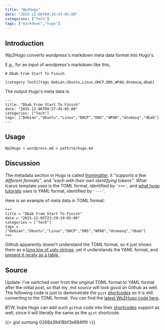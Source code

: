```yaml
---
title: "Wp2Hugo"
date: "2015-12-06T09:26:47-05:00"
categories: ["Tech"]
tags: ["markdown","hugo"]
---
```


## Introduction

Wp2Hugo converts wordpress's markdown meta data format into Hugo's.

<!--more-->

E.g., for an input of wordpress's markdown like this,

    # Dbab From Start To Finish

    [category Tech][tags Debian,Ubuntu,Linux,DHCP,DNS,WPAD,dnsmasq,dbab]

The output Hugo's meta data is:

	---
	title: "Dbab From Start To Finish"
	date: "2015-12-06T09:57:45-05:00"
	categories: ["Tech"]
	tags: ["Debian","Ubuntu","Linux","DHCP","DNS","WPAD","dnsmasq","dbab"]
	---

## Usage

    Wp2Hugo < wordpress.md > path/to/hugo.md

## Discussion

The metadata section in Hugo is called [frontmatter](https://gohugo.io/content/front-matter/).  it *"supports a few different formats"*, and *"each with their own identifying tokens"*. What Icarus template uses is the TOML format, identified by `'+++'`, and [what hugo tutorials](https://gohugo.io/tutorials/github-pages-blog/) uses is YAML format, identified by `'---'`. 

Here is an example of meta data in TOML format:

    +++
    title = "Dbab From Start To Finish"
    date = "2015-12-05T23:29:19-05:00"
    categories = ["Tech"]
    tags = ["Debian","Ubuntu","Linux","DHCP","DNS","WPAD","dnsmasq","dbab"]
    +++

Github apparently doesn't understand the TOML format, so it just shows them as a [long line of ugly strings](https://github.com/suntong/blogs/blob/a2b128fafed6b0b3062de9ee4405705c26425bd5/content/post/Wp2Hugo.md); yet it understands the YAML format, and [present it nicely as a table ](https://github.com/suntong/blogs/blob/master/content/post/Wp2Hugo.md).

## Source

Update: I've switched over from the original TOML format to YAML format after the initial post, so that my .md *source* will look good on Github as well. The following code is just to demonstrate the `gist` [shortcodes](http://gohugo.io/extras/shortcodes/) so it is still converting to the TOML format. You can find the [latest Wp2Hugo code here](https://github.com/suntong/lang/blob/master/lang/Go/src/text/awk/Wp2Hugo.go).

BTW, hope Hugo can add such `github` code into their [shortcodes](http://gohugo.io/extras/shortcodes/) support as well, since it will literally the same as the `gist` shortcode. 

{{< gist suntong 0268a39d18bf3e684ff9 >}}

